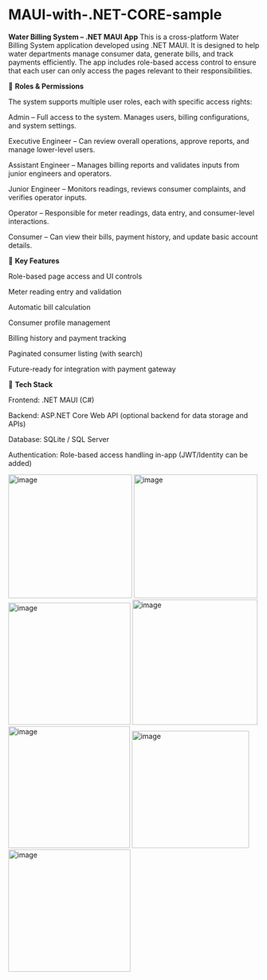 # MAUI-with-.NET-CORE-sample
 
**Water Billing System – .NET MAUI App**
This is a cross-platform Water Billing System application developed using .NET MAUI. It is designed to help water departments manage consumer data, generate bills, and track payments efficiently. The app includes role-based access control to ensure that each user can only access the pages relevant to their responsibilities.

🔐 **Roles & Permissions**

The system supports multiple user roles, each with specific access rights:

Admin – Full access to the system. Manages users, billing configurations, and system settings.

Executive Engineer – Can review overall operations, approve reports, and manage lower-level users.

Assistant Engineer – Manages billing reports and validates inputs from junior engineers and operators.

Junior Engineer – Monitors readings, reviews consumer complaints, and verifies operator inputs.

Operator – Responsible for meter readings, data entry, and consumer-level interactions.

Consumer – Can view their bills, payment history, and update basic account details.

🧾 **Key Features**

Role-based page access and UI controls

Meter reading entry and validation

Automatic bill calculation

Consumer profile management

Billing history and payment tracking

Paginated consumer listing (with search)

Future-ready for integration with payment gateway

🔧 **Tech Stack**

Frontend: .NET MAUI (C#)

Backend: ASP.NET Core Web API (optional backend for data storage and APIs)

Database: SQLite / SQL Server

Authentication: Role-based access handling in-app (JWT/Identity can be added)

<img width="248" alt="image" src="https://github.com/user-attachments/assets/cae84946-edd3-4447-bf82-def536f53dfb" />
<img width="248" alt="image" src="https://github.com/user-attachments/assets/0cd75a61-eef4-41a9-9911-c97e433d2d14" />
<img width="245" alt="image" src="https://github.com/user-attachments/assets/18b3433b-3bbd-425a-b68c-c3803ffddf28" />
<img width="251" alt="image" src="https://github.com/user-attachments/assets/4d2608f3-edaa-48c3-8c4f-aa5390f47445" />
<img width="244" alt="image" src="https://github.com/user-attachments/assets/1ec610ee-12eb-429f-99ca-979701258f84" />
<img width="235" alt="image" src="https://github.com/user-attachments/assets/8507d895-5fd6-4609-a052-12e28a0a7426" />
<img width="245" alt="image" src="https://github.com/user-attachments/assets/49b4b20c-8637-4e1d-b71c-0972e9381bd1" />
 
